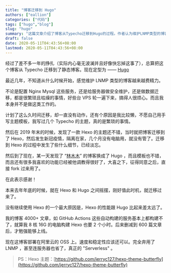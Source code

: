 ```yaml
---
title: "博客迁移到 Hugo"
authors: ["eallion"]
categories: ["代码"]
tags: ["hugo","blog"]
slug: "hugo"
summary: "这篇文章介绍了博客从Typecho迁移到Hugo的过程。作者认为维护LNMP类型的博客越来越费精力，决定迁移到静态博客。在Hexo和Hugo之间徘徊，最终选择了Hugo，因为其性能更好。文章解释了作者选择Hugo的原因以及迁移过程中遇到的问题。最终，作者感谢了一位博主的主题并使用了它。现在，作者的博客部署在阿里云的OSS上，并实现了“Serverless”。"
draft: false
date: 2020-05-11T04:43:56+08:00
lastmod: 2020-05-11T04:43:56+08:00
---
```


经过了差不多一年的挣扎（实际内心毫无波澜并且好像快忘掉这事了），总算把这个博客从 Typecho 迁移到了静态博客。现在定型为 —— [Hugo](https://gohugo.io/)

最近几年，不知道从什么时候开始，感觉维护 LNMP 类型的博客越来越费精力。

不论是配置 Nginx Mysql 这些服务，还是给服务器做安全维护，还是做数据迁移，都是很繁琐且枯燥的事情，好些台 VPS 轮一遍下来，搞得人很烦心。而且我本身并不是做这类工作的。

计划了这么久时间迁移，却一直没有动作，还有个原因是我比较懒，不愿自己用手写主题模板，我写过几个 Typecho 的主题，真的是繁琐的事情。

然后在 2019 年末的时候，发现了一款 Hexo 的主题还不错，当时就把博客迁移到了 Hexo，然后发生新冠疫情，隔离在家，几个月没有电脑用，就没有管了。迁移到 Hexo 的过程中发生了些什么细节，已经淡忘。

然后到了现在，某一天发现了 “[林木木](https://immmmm.com/)” 的博客换成了 Hugo ，而且模板也不错，而且还有很多我喜欢的功能已经被他调教得很好了，大喜之下，征得同意之后，直接 fork 过来用了。

在此表示感谢！

本来去年年底的时候，就在 Hexo 和 Hugo 之间摇摆，刚好值此时机，就迁移过来了。

没有继续使用 Hexo 的一个最大原因是，Hexo 的性能跟 Hugo 比起来差太远了。

我的博客 4000+ 文章，如 GitHub Actions 这些自动构建的服务基本上都构建不了，就算我 8 核 16G 的电脑构建 Hexo 也要 2 个小时。后来删减到 600 篇文章后，才勉强能够上线。

现在这博客部署在阿里云的 OSS 上。速度和稳定性应该还可以。完全弃用了 LNMP ，甚至连服务器也省了，真正的 "Serverless" 。

> PS：Hexo 主题：[https://github.com/jerryc127/hexo-theme-butterfly](https://github.com/jerryc127/hexo-theme-butterfly)

